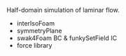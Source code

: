 Half-domain simulation of laminar flow.
* interIsoFoam
* symmetryPlane
* swak4Foam BC & funkySetField IC
* force library

